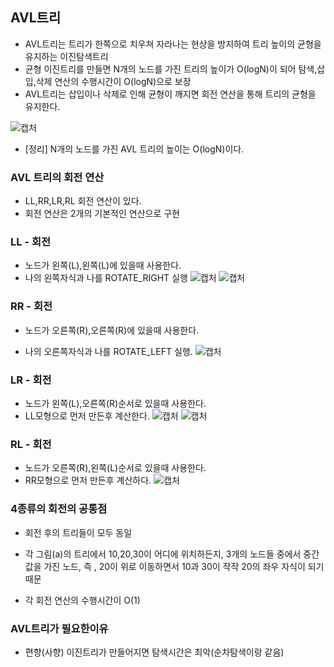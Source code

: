 ## AVL트리
* AVL트리는 트리가 한쪽으로 치우쳐 자라나는 현상을 방지하여 트리 높이의 균형을 유지하는 이진탐색트리
* 균형 이진트리를 만들면 N개의 노드를 가진 트리의 높이가 O(logN)이 되어 탐색,삽입,삭제 연산의 수행시간이 O(logN)으로 보장
* AVL트리는 삽입이나 삭제로 인해 균형이 깨지면 회전 연산을 통해 트리의 균형을 유지한다.

![캡처](https://user-images.githubusercontent.com/54932560/82287901-3a687300-99dc-11ea-8394-552178acccce.PNG)

* [정리] N개의 노드를 가진 AVL 트리의 높이는 O(logN)이다.

### AVL 트리의 회전 연산
* LL,RR,LR,RL 회전 연산이 있다.
* 회전 연산은 2개의 기본적인 연산으로 구현

### LL - 회전
* 노드가 왼쪽(L),왼쪽(L)에 있을때 사용한다.
* 나의 왼쪽자식과 나를 ROTATE_RIGHT 실행 
![캡처](https://user-images.githubusercontent.com/54932560/82324183-335d5700-9a14-11ea-8c7a-9978f74fa4d4.PNG)
![캡처](https://user-images.githubusercontent.com/54932560/82324733-14ab9000-9a15-11ea-9ec7-b7bd737ef2bb.PNG)

### RR - 회전
* 노드가 오른쪽(R),오른쪽(R)에 있을때 사용한다.
- 나의 오른쪽자식과 나를 ROTATE_LEFT 실행.
![캡처](https://user-images.githubusercontent.com/54932560/82325125-a915f280-9a15-11ea-928e-71c1fd40ae60.PNG)

### LR - 회전
* 노드가 왼쪽(L),오른쪽(R)순서로 있을때 사용한다.
* LL모형으로 먼저 만든후 계산한다.
![캡처](https://user-images.githubusercontent.com/54932560/82325388-22ade080-9a16-11ea-96b6-75255000c421.PNG)
![캡처](https://user-images.githubusercontent.com/54932560/82326007-2130e800-9a17-11ea-9b68-4c360ab3b95a.PNG)

### RL - 회전
* 노드가 오른쪽(R),왼쪽(L)순서로 있을때 사용한다.
* RR모형으로 먼저 만든후 계산하다.
![캡처](https://user-images.githubusercontent.com/54932560/82326325-956b8b80-9a17-11ea-8304-88faa91e79d7.PNG)

### 4종류의 회전의 공통점
* 회전 후의 트리들이 모두 동일
- 각 그림(a)의 트리에서 10,20,30이 어디에 위치하든지, 3개의 노드들 중에서 중간값을 가진 노드, 즉 , 20이 위로 이동하면서 10과 30이 작작 20의 좌우 자식이 되기 때문
* 각 회전 연산의 수행시간이 O(1)

### AVL트리가 필요한이유
* 편향(사향) 이진트리가 만들어지면 탐색시간은 최악(순차탐색이랑 같음)
